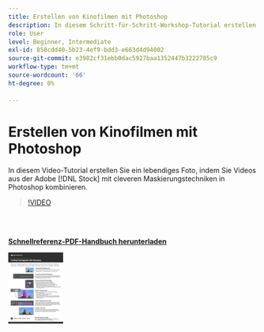 ```yaml
---
title: Erstellen von Kinofilmen mit Photoshop
description: In diesem Schritt-für-Schritt-Workshop-Tutorial erstellen Sie ein lebendiges Foto, indem Sie Videos aus Adobe [!DNL Stock] mit cleveren Maskierungstechniken in Photoshop kombinieren
role: User
level: Beginner, Intermediate
exl-id: 858cdd40-5b23-4ef9-bdd3-e663d4d94002
source-git-commit: e3982cf31ebb0dac5927baa1352447b3222785c9
workflow-type: tm+mt
source-wordcount: '66'
ht-degree: 0%

---
```


# Erstellen von Kinofilmen mit Photoshop

In diesem Video-Tutorial erstellen Sie ein lebendiges Foto, indem Sie Videos aus der Adobe [!DNL Stock] mit cleveren Maskierungstechniken in Photoshop kombinieren.

>[!VIDEO](https://video.tv.adobe.com/v/331002?hidetitle=true)

<br> 

[**Schnellreferenz-PDF-Handbuch herunterladen**](../quick-reference/CreatingCinemagraphswithPhotoshop.pdf)

[![Bild der ersten Seite der Kurzanleitung](assets/CreatingCinemagraphswithPhotoshopPage1.png)](../quick-reference/CreatingCinemagraphswithPhotoshop.pdf)
